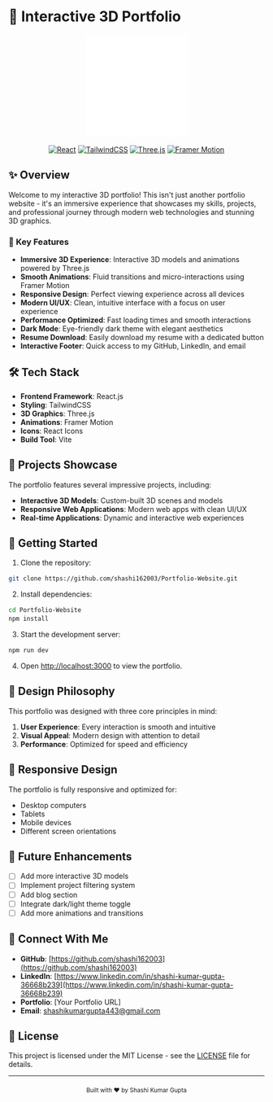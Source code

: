 # 🚀 Interactive 3D Portfolio

<div align="center">
  <img src="public/logo.svg" alt="Portfolio Logo" width="200"/>
  
  [![React](https://img.shields.io/badge/React-20232A?style=for-the-badge&logo=react&logoColor=61DAFB)](https://reactjs.org/)
  [![TailwindCSS](https://img.shields.io/badge/Tailwind_CSS-38B2AC?style=for-the-badge&logo=tailwind-css&logoColor=white)](https://tailwindcss.com/)
  [![Three.js](https://img.shields.io/badge/Three.js-000000?style=for-the-badge&logo=three.js&logoColor=white)](https://threejs.org/)
  [![Framer Motion](https://img.shields.io/badge/Framer_Motion-000000?style=for-the-badge&logo=framer&logoColor=white)](https://www.framer.com/motion/)
</div>

## ✨ Overview

Welcome to my interactive 3D portfolio! This isn't just another portfolio website - it's an immersive experience that showcases my skills, projects, and professional journey through modern web technologies and stunning 3D graphics.

### 🌟 Key Features

- **Immersive 3D Experience**: Interactive 3D models and animations powered by Three.js
- **Smooth Animations**: Fluid transitions and micro-interactions using Framer Motion
- **Responsive Design**: Perfect viewing experience across all devices
- **Modern UI/UX**: Clean, intuitive interface with a focus on user experience
- **Performance Optimized**: Fast loading times and smooth interactions
- **Dark Mode**: Eye-friendly dark theme with elegant aesthetics
- **Resume Download**: Easily download my resume with a dedicated button
- **Interactive Footer**: Quick access to my GitHub, LinkedIn, and email

## 🛠️ Tech Stack

- **Frontend Framework**: React.js
- **Styling**: TailwindCSS
- **3D Graphics**: Three.js
- **Animations**: Framer Motion
- **Icons**: React Icons
- **Build Tool**: Vite

## 🎯 Projects Showcase

The portfolio features several impressive projects, including:

- **Interactive 3D Models**: Custom-built 3D scenes and models
- **Responsive Web Applications**: Modern web apps with clean UI/UX
- **Real-time Applications**: Dynamic and interactive web experiences

## 🚀 Getting Started

1. Clone the repository:
```bash
git clone https://github.com/shashi162003/Portfolio-Website.git
```

2. Install dependencies:
```bash
cd Portfolio-Website
npm install
```

3. Start the development server:
```bash
npm run dev
```

4. Open [http://localhost:3000](http://localhost:3000) to view the portfolio.

## 🎨 Design Philosophy

This portfolio was designed with three core principles in mind:

1. **User Experience**: Every interaction is smooth and intuitive
2. **Visual Appeal**: Modern design with attention to detail
3. **Performance**: Optimized for speed and efficiency

## 📱 Responsive Design

The portfolio is fully responsive and optimized for:
- Desktop computers
- Tablets
- Mobile devices
- Different screen orientations

## 🎯 Future Enhancements

- [ ] Add more interactive 3D models
- [ ] Implement project filtering system
- [ ] Add blog section
- [ ] Integrate dark/light theme toggle
- [ ] Add more animations and transitions

## 🤝 Connect With Me

- **GitHub**: [https://github.com/shashi162003](https://github.com/shashi162003)
- **LinkedIn**: [https://www.linkedin.com/in/shashi-kumar-gupta-36668b239](https://www.linkedin.com/in/shashi-kumar-gupta-36668b239)
- **Portfolio**: [Your Portfolio URL] <!-- Update with your deployed URL -->
- **Email**: [shashikumargupta443@gmail.com](mailto:shashikumargupta443@gmail.com)

## 📝 License

This project is licensed under the MIT License - see the [LICENSE](LICENSE) file for details.

---

<div align="center">
  <sub>Built with ❤️ by Shashi Kumar Gupta</sub>
</div>
